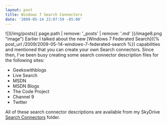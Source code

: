 ```yaml
---
layout: post
title: Windows 7 Search Connectors
date: '2009-05-14 23:07:59 -05:00'
---
```


![](/img/posts{{ page.path | remove: '_posts' | remove: '.md' }}/image8.png "image") Earlier I talked about the new [Windows 7 Federated Search]({% post_url /2009/2009-05-14-windows-7-federated-search %}) capabilities and mentioned that you can create your own Search connectors. Since then, I've been busy creating some search connector description files for the following sites:

*   Geekswithblogs 
*   Live Search 
*   MSDN 
*   MSDN Blogs 
*   The Code Project 
*   Channel 9 
*   Twitter   

All of these search connector descriptions are available from my SkyDrive [Search Connectors](http://cid-93d618d639ec9651.skydrive.live.com/self.aspx/Public/Search%20Connectors) folder.
